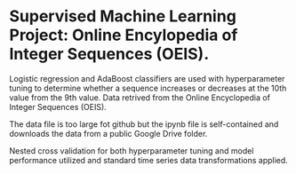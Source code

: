 # Supervised Machine Learning Project: Online Encylopedia of Integer Sequences (OEIS).

Logistic regression and AdaBoost classifiers are used with hyperparameter tuning to determine whether a sequence increases or decreases at the 10th value from the 9th value. Data retrived from the Online Encyclopedia of Integer Sequences (OEIS).

The data file is too large fot github but the ipynb file is self-contained and downloads the data from a public Google Drive folder.

Nested cross validation for both hyperparameter tuning and model performance utilized and standard time series data transformations applied. 
